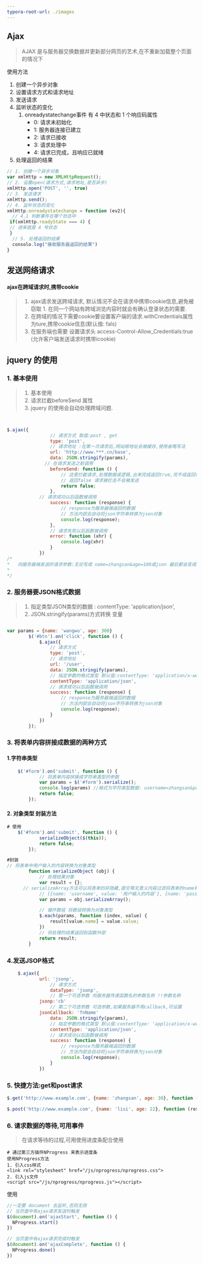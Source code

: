 ```yaml
---
typora-root-url: ./images
---
```


## Ajax

> AJAX  是与服务器交换数据并更新部分网页的艺术,在不重新加载整个页面的情况下
>
> 

使用方法

1. 创建一个异步对象
2. 设置请求方式和请求地址
3. 发送请求
4. 监听状态的变化
   1. onreadystatechange事件 有 4 中状态和 1 个响应码属性
      - 0: 请求未初始化
      - 1: 服务器连接已建立
      - 2: 请求已接收
      - 3: 请求处理中
      - 4: 请求已完成，且响应已就绪
5. 处理返回的结果

~~~js
// 1. 创建一个异步对象
var xmlHttp = new XMLHttpRequest();
// 2. 设置open(请求方式,请求地址,是否异步)
xmlHttp.open('POST', '', true)
// 3. 发送请求
xmlHttp.send();
// 4. 监听状态的变化
xmlHttp.onreadystatechange = function (ev2){
  // 4.1 判断事件在哪个状态中
 if(xmlHttp.readyState === 4) { 
 // 进来就是 4 号状态
 }
  // 5. 处理返回的结果
  consolo.log("接收服务器返回的结果")
}


~~~



















## 发送网络请求



#### ajax在跨域请求时,携带cookie

>  	1. ajax请求发送跨域请求, 默认情况不会在请求中携带cookie信息,避免被窃取
>   		1. 在同一个网站有跨域浏览内容时就会有确认登录状态的需要.
>  	2. 在跨域的情况下需要cookie要设置客户端的请求.withCredentials属性为ture,携带cookie信息(默认值: fals)
>  	3. 在服务端也需要 设置请求头 access-Control-Allow_Credentials:true (允许客户端发送请求时携带icookie)











## jquery 的使用

### 1. 基本使用

> 	1. 基本使用
>  	2. 请求拦截beforeSend 属性
>  	3. jquery 的使用会自动处理跨域问题.

~~~js


$.ajax({
				// 请求方式 取值:post , get
				type: 'post',
				// 请求地址 :在第一次请求后,网站根地址会被缓存,使用省略写法
				url: 'http://www.***.cn/base',
				data: JSON.stringify(params),
 			  // 在请求发送之前调用
				beforeSend: function () {
					// 这里拦截请求,处理数据或逻辑,出来完成返回true,完不成返回flase拦截请求
					// 返回false 请求被拦击不会被发送
					return false;
				},
  			// 请求成功以后函数被调用
				success: function (response) {
					// response为服务器端返回的数据
					// 方法内部会自动将json字符串转换为json对象
					console.log(response);
				},
				// 请求失败以后函数被调用
				error: function (xhr) {
					console.log(xhr)
				}
			})
/*
*	向服务器端发送的请求参数:无论写成 name=zhangsan&age=100或json 最后都会变成格式:name=zhangsan&age=100
*
*/ 
~~~

### 2. 服务器要JSON格式数据

>1. 指定类型JSON类型的数据 : contentType: 'application/json',
>2. JSON.stringify(params)方式转换 变量

~~~js

var params = {name: 'wangwu', age: 300}
		$('#btn').on('click', function () {
			$.ajax({
				// 请求方式
				type: 'post',
				// 请求地址
				url: '/user',
				data: JSON.stringify(params),
				// 指定参数的格式类型 默认值:contentType: 'application/x-www-form-urlencoded'
				contentType: 'application/json',
				// 请求成功以后函数被调用
				success: function (response) {
					// response为服务器端返回的数据
					// 方法内部会自动将json字符串转换为json对象
					console.log(response);
				}
			})
		});
~~~



### 3. 将表单内容拼接成数据的两种方式

#### 1.字符串类型

~~~js
	$('#form').on('submit', function () {
			// 将表单内容拼接成字符串类型的参数
			var params = $('#form').serialize();
			console.log(params) //格式为字符类型数据: username=zhangsan&password=123456
			return false;
		});
~~~

#### 2. 对象类型 封装方法

~~~js
# 使用 
	$('#form').on('submit', function () {
			serializeObject($(this));
			return false;
		});

#封装
// 将表单中用户输入的内容转换为对象类型
		function serializeObject (obj) {
			// 处理结果对象
			var result = {};
      // serializeArray方法可以将表单的非隐藏,提交等无意义内容过滤将表单的name和值作为数组对象保存返回
			// [{name: 'username', value: '用户输入的内容'}, {name: 'password', value: '123456'}]
			var params = obj.serializeArray();

			// 循环数组 将数组转换为对象类型
			$.each(params, function (index, value) {
				result[value.name] = value.value;
			})
			// 将处理的结果返回到函数外部
			return result;
		}
~~~



### 4.发送JSOP格式

> 

~~~js
	$.ajax({
		    url: 'jsonp',
				// 请求方式
				dataType: 'jsonp',
				// 第一个可选参数 向服务器传递函数名的参数名称 !!参数名称
    		jsonp:'cb'
				// 第二个可选参数 可选参数,如果服务器不用callback,可设置
    		jsonCallback: 'fnName'
				data: JSON.stringify(params),
				// 指定参数的格式类型 默认值:contentType: 'application/x-www-form-urlencoded'
				contentType: 'application/json',
				// 请求成功以后函数被调用
				success: function (response) {
					// response为服务器端返回的数据
					// 方法内部会自动将json字符串转换为json对象
					console.log(response);
				}
			})
~~~

### 5. 快捷方法:get和post请求

~~~js
$.get('http://www.example.com', {name: 'zhangsan', age: 30}, function (response) {}) 

$.post('http://www.example.com', {name: 'lisi', age: 22}, function (response) {})

~~~

### 6. 请求数据的等待,可用事件

> 在请求等待的过程,可用使用进度条配合使用
~~~php+HTML
# 通过第三方插件NProgress 来表示进度条
使用NProgress方法
1. 引入css样式
<link rel="stylesheet" href="/js/nprogress/nprogress.css">
2. 引入js文件
<script src="/js/nprogress/nprogress.js"></script>
~~~

使用
~~~js
//一定要 document 去监听,否则无效
// 当页面中有ajax请求发送时触发
$(document).on('ajaxStart', function () {
  NProgress.start() 
})

// 当页面中有ajax请求完成时触发
$(document).on('ajaxComplete', function () {
  NProgress.done() 
})


~~~



